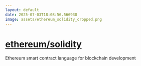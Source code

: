 ```yaml
---
layout: default
date: 2025-07-03T18:08:56.566938
image: assets/ethereum_solidity_cropped.png
---
```


# [ethereum/solidity](https://github.com/ethereum/solidity)

Ethereum smart contract language for blockchain development
